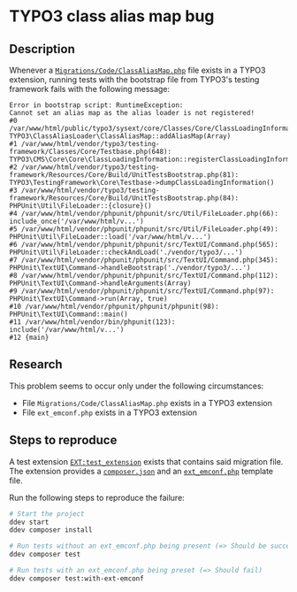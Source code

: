 # TYPO3 class alias map bug

## Description

Whenever a [`Migrations/Code/ClassAliasMap.php`](packages/test_extension/Migrations/Code/ClassAliasMap.php)
file exists in a TYPO3 extension, running tests with the bootstrap file from TYPO3's testing framework fails
with the following message:

```
Error in bootstrap script: RuntimeException:
Cannot set an alias map as the alias loader is not registered!
#0 /var/www/html/public/typo3/sysext/core/Classes/Core/ClassLoadingInformation.php(142): TYPO3\ClassAliasLoader\ClassAliasMap::addAliasMap(Array)
#1 /var/www/html/vendor/typo3/testing-framework/Classes/Core/Testbase.php(648): TYPO3\CMS\Core\Core\ClassLoadingInformation::registerClassLoadingInformation()
#2 /var/www/html/vendor/typo3/testing-framework/Resources/Core/Build/UnitTestsBootstrap.php(81): TYPO3\TestingFramework\Core\Testbase->dumpClassLoadingInformation()
#3 /var/www/html/vendor/typo3/testing-framework/Resources/Core/Build/UnitTestsBootstrap.php(84): PHPUnit\Util\FileLoader::{closure}()
#4 /var/www/html/vendor/phpunit/phpunit/src/Util/FileLoader.php(66): include_once('/var/www/html/v...')
#5 /var/www/html/vendor/phpunit/phpunit/src/Util/FileLoader.php(49): PHPUnit\Util\FileLoader::load('/var/www/html/v...')
#6 /var/www/html/vendor/phpunit/phpunit/src/TextUI/Command.php(565): PHPUnit\Util\FileLoader::checkAndLoad('./vendor/typo3/...')
#7 /var/www/html/vendor/phpunit/phpunit/src/TextUI/Command.php(345): PHPUnit\TextUI\Command->handleBootstrap('./vendor/typo3/...')
#8 /var/www/html/vendor/phpunit/phpunit/src/TextUI/Command.php(112): PHPUnit\TextUI\Command->handleArguments(Array)
#9 /var/www/html/vendor/phpunit/phpunit/src/TextUI/Command.php(97): PHPUnit\TextUI\Command->run(Array, true)
#10 /var/www/html/vendor/phpunit/phpunit/phpunit(98): PHPUnit\TextUI\Command::main()
#11 /var/www/html/vendor/bin/phpunit(123): include('/var/www/html/v...')
#12 {main}
```

## Research

This problem seems to occur only under the following circumstances:

- File `Migrations/Code/ClassAliasMap.php` exists in a TYPO3 extension
- File `ext_emconf.php` exists in a TYPO3 extension

## Steps to reproduce

A test extension [`EXT:test_extension`](packages/test_extension) exists that contains said migration
file. The extension provides a [`composer.json`](packages/test_extension/composer.json) and an
[`ext_emconf.php`](packages/test_extension/ext_emconf.php.tmpl) template file.

Run the following steps to reproduce the failure:

```bash
# Start the project
ddev start
ddev composer install

# Run tests without an ext_emconf.php being present (=> Should be successful)
ddev composer test

# Run tests with an ext_emconf.php being preset (=> Should fail)
ddev composer test:with-ext-emconf
```
